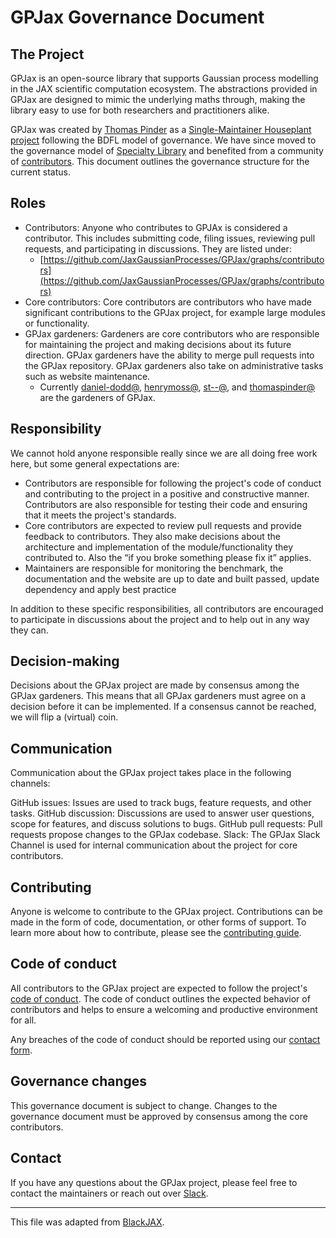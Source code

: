 # GPJax Governance Document

## The Project

GPJax is an open-source library that supports Gaussian process modelling in the JAX
scientific computation ecosystem. The abstractions provided in GPJax are designed to
mimic the underlying maths through, making the library easy to use for both researchers
and practitioners alike.

GPJax was created by [Thomas Pinder](https://github.com/thomaspinder) as a
[Single-Maintainer Houseplant
project](https://github.com/OpenTechStrategies/open-source-archetypes/blob/main/arch-houseplant.ltx)
following the BDFL model of governance. We have since moved to the governance model of
[Specialty
Library](https://github.com/OpenTechStrategies/open-source-archetypes/blob/main/arch-specialty-library.ltx)
and benefited from a community of
[contributors](https://github.com/JaxGaussianProcesses/GPJax/graphs/contributors). This
document outlines the governance structure for the current status.

## Roles
* Contributors: Anyone who contributes to GPJAx is considered a contributor. This
  includes submitting code, filing issues, reviewing pull requests, and participating in
  discussions. They are listed under:
   * [https://github.com/JaxGaussianProcesses/GPJax/graphs/contributors](https://github.com/JaxGaussianProcesses/GPJax/graphs/contributors)
* Core contributors: Core contributors are contributors who have made significant
  contributions to the GPJax project, for example large modules or functionality.
* GPJax gardeners: Gardeners are core contributors who are responsible for maintaining
  the project and making decisions about its future direction. GPJax gardeners have the
  ability to merge pull requests into the GPJax repository. GPJax gardeners also take on
  administrative tasks such as website maintenance.
   * Currently [daniel-dodd@](https://github.com/daniel-dodd),
     [henrymoss@](https://github.com/henrymoss), [st--@](https://github.com/st--), and
     [thomaspinder@](https://github.com/thomaspinder) are the gardeners of GPJax.

## Responsibility
We cannot hold anyone responsible really since we are all doing free work here, but some
general expectations are:
* Contributors are responsible for following the project's code of conduct and
  contributing to the project in a positive and constructive manner. Contributors are
  also responsible for testing their code and ensuring that it meets the project's
  standards.
* Core contributors are expected to review pull requests and provide feedback to
  contributors. They also make decisions about the architecture and implementation of
  the module/functionality they contributed to. Also the “if you broke something please
  fix it” applies.
* Maintainers are responsible for monitoring the benchmark, the documentation and the
  website are up to date and built passed, update dependency and apply best practice

In addition to these specific responsibilities, all contributors are encouraged to
participate in discussions about the project and to help out in any way they can.

## Decision-making
Decisions about the GPJax project are made by consensus among the GPJax gardeners. This
means that all GPJax gardeners must agree on a decision before it can be implemented. If
a consensus cannot be reached, we will flip a (virtual) coin.

## Communication
Communication about the GPJax project takes place in the following channels:

GitHub issues: Issues are used to track bugs, feature requests, and other tasks. GitHub
discussion: Discussions are used to answer user questions, scope for features, and
discuss solutions to bugs. GitHub pull requests: Pull requests propose changes to the
GPJax codebase. Slack: The GPJax Slack Channel is used for internal communication about
the project for core contributors.

## Contributing
Anyone is welcome to contribute to the GPJax project. Contributions can be made in the
form of code, documentation, or other forms of support. To learn more about how to
contribute, please see the [contributing
guide](https://github.com/JaxGaussianProcesses/GPJax/blob/main/static/CONTRIBUTING.md).


## Code of conduct
All contributors to the GPJax project are expected to follow the project's [code of
conduct](https://github.com/JaxGaussianProcesses/GPJax/blob/main/.github/CODE_OF_CONDUCT.md).
The code of conduct outlines the expected behavior of contributors and helps to ensure a
welcoming and productive environment for all.

Any breaches of the code of conduct should be reported using our [contact
form](https://jaxgaussianprocesses.com/contact/).


## Governance changes
This governance document is subject to change. Changes to the governance document must
be approved by consensus among the core contributors.


## Contact
If you have any questions about the GPJax project, please feel free to contact the
maintainers or reach out over
[Slack](https://join.slack.com/t/gpjax/shared_invite/zt-1da57pmjn-rdBCVg9kApirEEn2E5Q2Zw).

-----

This file was adapted from
[BlackJAX](https://github.com/blackjax-devs/blackjax/blob/main/GOVERNANCE.md).